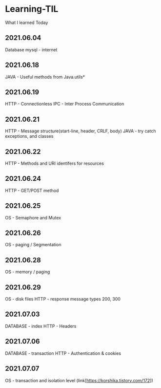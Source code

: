 # Learning-TIL
What I learned Today

## 2021.06.04
Database mysql - internet

## 2021.06.18
JAVA - Useful methods from Java.utils* 

## 2021.06.19
HTTP - Connectionless
IPC - Inter Process Communication

## 2021.06.21
HTTP - Message structure(start-line, header, CRLF, body)
JAVA - try catch exceptions, and classes

## 2021.06.22
HTTP - Methods and URI identifers for resources

## 2021.06.24
HTTP - GET/POST method

## 2021.06.25
OS - Semaphore and Mutex

## 2021.06.26
OS - paging / Segmentation

## 2021.06.28
OS - memory / paging

## 2021.06.29
OS - disk files
HTTP - response message types 200, 300

## 2021.07.03
DATABASE - index
HTTP - Headers

## 2021.07.06
DATABASE - transaction
HTTP - Authentication & cookies

## 2021.07.07
OS - transaction and isolation level (link[https://korshika.tistory.com/172])
